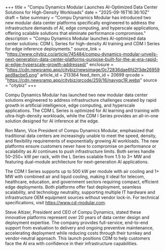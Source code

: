 +++
title = "Compu Dynamics Modular Launches AI-Optimized Data Center Solutions for High-Density Workloads"
date = "2025-09-16T16:36:10Z"
draft = false
summary = "Compu Dynamics Modular has introduced two new modular data center platforms specifically engineered to address the infrastructure demands of AI, edge computing, and hyperscale applications, offering scalable solutions that eliminate performance compromises."
description = "Compu Dynamics Modular launches AI-optimized data center solutions: CDM L Series for high-density AI training and CDM I Series for edge inference deployments."
source_link = "https://www.citybiz.co/article/745484/compu-dynamics-modular-unveils-next-generation-data-center-platforms-purpose-built-for-the-ai-era-rapid-ai-edge-hyperscale-growth-addressed/"
enclosure = "https://cdn.newsramp.app/citybiz/newsimage/0c72836dae6fd2f3de26959aed9acbe5.png"
article_id = 213364
feed_item_id = 20699
qrcode = "https://cdn.newsramp.app/citybiz/qrcode/259/16/navyqc1R.webp"
source = "citybiz"
+++

<p>Compu Dynamics Modular has launched two new modular data center solutions engineered to address infrastructure challenges created by rapid growth in artificial intelligence, edge computing, and hyperscale applications. The CDM L Series is optimized for AI learning and training with ultra-high-density workloads, while the CDM I Series provides an all-in-one solution designed for AI inference at the edge.</p><p>Ron Mann, Vice President of Compu Dynamics Modular, emphasized that traditional data centers are increasingly unable to meet the speed, density, and flexibility requirements of exponentially growing AI workloads. The new platforms ensure customers never have to compromise on performance or scalability as AI continues to push infrastructure limits. Both series handle 50–250+ kW per rack, with the L Series scalable from 1.5 to 3+ MW and featuring dual-module architecture for next-generation AI applications.</p><p>The CDM I Series supports up to 500 kW per module with air cooling and 1+ MW with combined air and liquid cooling, making it ideal for telecom, healthcare, education, and government sectors requiring compact, efficient edge deployments. Both platforms offer fast deployment, seamless scalability, and technology neutrality, supporting multiple IT hardware and infrastructure OEM equipment sources without vendor lock-in. For technical specifications, visit <a href="https://www.cd-modular.com" rel="nofollow" target="_blank">https://www.cd-modular.com</a>.</p><p>Steve Altizer, President and CEO of Compu Dynamics, stated these innovative platforms represent over 20 years of data center design and deployment expertise. The company provides full-service, end-to-end support from evaluation to delivery and ongoing preventive maintenance, accelerating deployment while reducing costs through their turnkey and vendor-neutral approach. This launch positions CDM to help customers face the AI era with confidence in their infrastructure capabilities.</p>